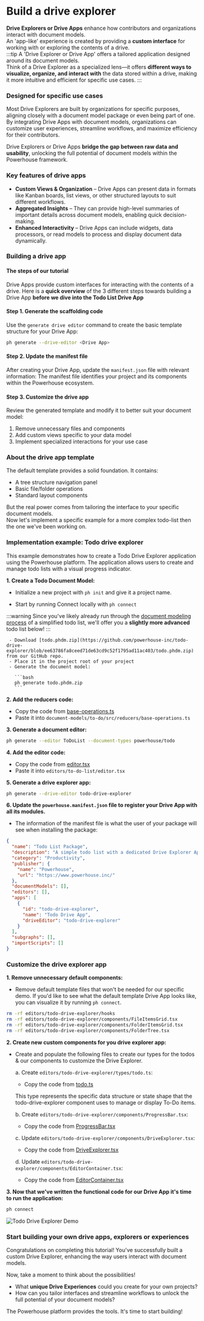 # Build a drive explorer

**Drive Explorers or Drive Apps** enhance how contributors and organizations interact with document models.   
An 'app-like' experience is created by providing a **custom interface** for working with or exploring the contents of a drive.  
:::tip 
A 'Drive Explorer or Drive App' offers a tailored application designed around its document models.   
Think of a Drive Explorer as a specialized lens—it offers **different ways to visualize, organize, and interact with** the data stored within a drive, making it more intuitive and efficient for specific use cases.
:::

### **Designed for specific use cases**

Most Drive Explorers are built by organizations for specific purposes, aligning closely with a document model package or even being part of one. By integrating Drive Apps with document models, organizations can customize user experiences, streamline workflows, and maximize efficiency for their contributors.

Drive Explorers or Drive Apps **bridge the gap between raw data and usability**, unlocking the full potential of document models within the Powerhouse framework.

### **Key features of drive apps**

- **Custom Views & Organization** – Drive Apps can present data in formats like Kanban boards, list views, or other structured layouts to suit different workflows.
- **Aggregated Insights** – They can provide high-level summaries of important details across document models, enabling quick decision-making.
- **Enhanced Interactivity** – Drive Apps can include widgets, data processors, or read models to process and display document data dynamically.

### **Building a drive app**

#### The steps of our tutorial

Drive Apps provide custom interfaces for interacting with the contents of a drive. 
Here is a **quick overview** of the 3 different steps towards building a Drive App **before we dive into the Todo List Drive App**

#### Step 1. Generate the scaffolding code

Use the `generate drive editor` command to create the basic template structure for your Drive App:

```bash
ph generate --drive-editor <Drive App>
```

#### Step 2. Update the manifest file

After creating your Drive App, update the `manifest.json` file with relevant information:
The manifest file identifies your project and its components within the Powerhouse ecosystem.

#### Step 3. Customize the drive app

Review the generated template and modify it to better suit your document model:

1. Remove unnecessary files and components
2. Add custom views specific to your data model
3. Implement specialized interactions for your use case

### About the drive app template

The default template provides a solid foundation. It contains:
- A tree structure navigation panel
- Basic file/folder operations
- Standard layout components   

But the real power comes from tailoring the interface to your specific document models.   
 Now let's implement a specific example for a more complex todo-list then the one we've been working on. 

### Implementation example: Todo drive explorer

This example demonstrates how to create a Todo Drive Explorer application using the Powerhouse platform. 
The application allows users to create and manage todo lists with a visual progress indicator.

**1. Create a Todo Document Model:**
   - Initialize a new project with `ph init` and give it a project name. 

   - Start by running Connect locally with `ph connect`

:::warning
Since you've likely already run through the [document modeling process](/academy/GetStarted/DefineToDoListDocumentModel) of a simplified todo list, we'll offer you a **slightly more advanced** todo list below! 
:::

     - Download [todo.phdm.zip](https://github.com/powerhouse-inc/todo-drive-explorer/blob/ee63786fa8ceed71de63cd9c52f1795ad11ac403/todo.phdm.zip) from our GitHub repo. 
     - Place it in the project root of your project
     - Generate the document model:

       ```bash
       ph generate todo.phdm.zip
       ```

**2. Add the reducers code:**
   - Copy the code from [base-operations.ts](https://github.com/powerhouse-inc/todo-drive-explorer/blob/ee63786fa8ceed71de63cd9c52f1795ad11ac403/document-models/to-do/src/reducers/base-operations.ts)
   - Paste it into `document-models/to-do/src/reducers/base-operations.ts`

**3. Generate a document editor:**
   ```bash
   ph generate --editor ToDoList --document-types powerhouse/todo
   ```

**4. Add the editor code:**
   - Copy the code from [editor.tsx](https://github.com/powerhouse-inc/todo-drive-explorer/blob/ee63786fa8ceed71de63cd9c52f1795ad11ac403/editors/to-do-list/editor.tsx)
   - Paste it into `editors/to-do-list/editor.tsx`

**5. Generate a drive explorer app:**
   ```bash
   ph generate --drive-editor todo-drive-explorer
   ```

**6. Update the `powerhouse.manifest.json` file to register your Drive App with all its modules.**

  - The information of the manifest file is what the user of your package will see when installing the package:

   ```json
   {
     "name": "Todo List Package",
     "description": "A simple todo list with a dedicated Drive Explorer App",
     "category": "Productivity",
     "publisher": {
       "name": "Powerhouse",
       "url": "https://www.powerhouse.inc/"
     },
     "documentModels": [],
     "editors": [],
     "apps": [
       {
         "id": "todo-drive-explorer",
         "name": "Todo Drive App",
         "driveEditor": "todo-drive-explorer"
       }
     ],
     "subgraphs": [],
     "importScripts": []
   }
   ```

### Customize the drive explorer app

**1. Remove unnecessary default components:**   

- Remove default template files that won't be needed for our specific demo. If you'd like to see what the default template Drive App looks like, you can visualize it by running `ph connect`.

```bash
rm -rf editors/todo-drive-explorer/hooks
rm -rf editors/todo-drive-explorer/components/FileItemsGrid.tsx
rm -rf editors/todo-drive-explorer/components/FolderItemsGrid.tsx
rm -rf editors/todo-drive-explorer/components/FolderTree.tsx
```

**2. Create new custom components for you drive explorer app:**

   - Create and populate the following files to create our types for the todos & our components to customize the Drive Explorer.

     a. Create `editors/todo-drive-explorer/types/todo.ts`:
     - Copy the code from [todo.ts](https://github.com/powerhouse-inc/todo-drive-explorer/blob/ee63786fa8ceed71de63cd9c52f1795ad11ac403/editors/todo-drive-explorer/types/todo.ts)

     This type represents the specific data structure or state shape that the todo-drive-explorer component uses to manage or display To-Do items.

     b. Create `editors/todo-drive-explorer/components/ProgressBar.tsx`:
     - Copy the code from [ProgressBar.tsx](https://github.com/powerhouse-inc/todo-drive-explorer/blob/ee63786fa8ceed71de63cd9c52f1795ad11ac403/editors/todo-drive-explorer/components/ProgressBar.tsx)

     c. Update `editors/todo-drive-explorer/components/DriveExplorer.tsx`:
     - Copy the code from [DriveExplorer.tsx](https://github.com/powerhouse-inc/todo-drive-explorer/blob/ee63786fa8ceed71de63cd9c52f1795ad11ac403/editors/todo-drive-explorer/components/DriveExplorer.tsx)

     d. Update `editors/todo-drive-explorer/components/EditorContainer.tsx`:
     - Copy the code from [EditorContainer.tsx](https://github.com/powerhouse-inc/todo-drive-explorer/blob/ee63786fa8ceed71de63cd9c52f1795ad11ac403/editors/todo-drive-explorer/components/EditorContainer.tsx)

**3. Now that we've written the functional code for our Drive App it's time to run the application:**
   ```bash
   ph connect
   ```

   ![Todo Drive Explorer Demo](https://raw.githubusercontent.com/powerhouse-inc/todo-drive-explorer/9a87871e61460e73ddf8635fd756a0cd991306d6/demo.gif)

### **Start building your own drive apps, explorers or experiences**
Congratulations on completing this tutorial! You've successfully built a custom Drive Explorer, enhancing the way users interact with document models.

Now, take a moment to think about the possibilities!
- What **unique Drive Experiences** could you create for your own projects? 
- How can you tailor interfaces and streamline workflows to unlock the full potential of your document models? 

The Powerhouse platform provides the tools. It's time to start building!

